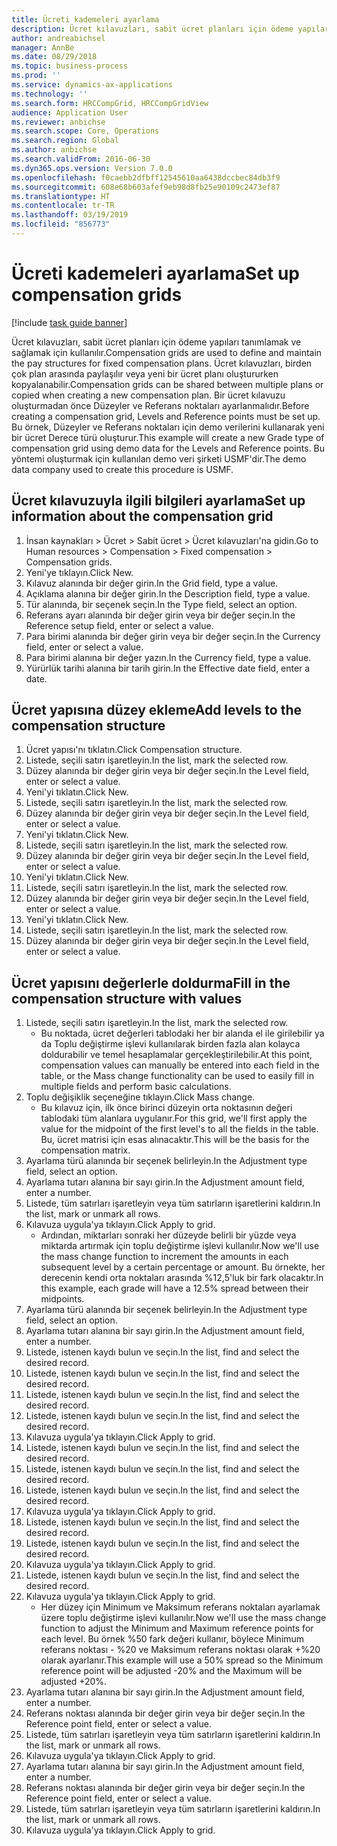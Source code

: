 ```yaml
---
title: Ücreti kademeleri ayarlama
description: Ücret kılavuzları, sabit ücret planları için ödeme yapıları tanımlamak ve sağlamak için kullanılır.
author: andreabichsel
manager: AnnBe
ms.date: 08/29/2018
ms.topic: business-process
ms.prod: ''
ms.service: dynamics-ax-applications
ms.technology: ''
ms.search.form: HRCCompGrid, HRCCompGridView
audience: Application User
ms.reviewer: anbichse
ms.search.scope: Core, Operations
ms.search.region: Global
ms.author: anbichse
ms.search.validFrom: 2016-06-30
ms.dyn365.ops.version: Version 7.0.0
ms.openlocfilehash: f0caebb2dfbff12545610aa6438dccbec84db3f9
ms.sourcegitcommit: 608e68b603afef9eb98d8fb25e90109c2473ef87
ms.translationtype: HT
ms.contentlocale: tr-TR
ms.lasthandoff: 03/19/2019
ms.locfileid: "856773"
---
```

# <a name="set-up-compensation-grids"></a><span data-ttu-id="073cb-103">Ücreti kademeleri ayarlama</span><span class="sxs-lookup"><span data-stu-id="073cb-103">Set up compensation grids</span></span>

[!include [task guide banner](../../includes/task-guide-banner.md)]

<span data-ttu-id="073cb-104">Ücret kılavuzları, sabit ücret planları için ödeme yapıları tanımlamak ve sağlamak için kullanılır.</span><span class="sxs-lookup"><span data-stu-id="073cb-104">Compensation grids are used to define and maintain the pay structures for fixed compensation plans.</span></span> <span data-ttu-id="073cb-105">Ücret kılavuzları, birden çok plan arasında paylaşılır veya yeni bir ücret planı oluştururken kopyalanabilir.</span><span class="sxs-lookup"><span data-stu-id="073cb-105">Compensation grids can be shared between multiple plans or copied when creating a new compensation plan.</span></span>  <span data-ttu-id="073cb-106">Bir ücret kılavuzu oluşturmadan önce Düzeyler ve Referans noktaları ayarlanmalıdır.</span><span class="sxs-lookup"><span data-stu-id="073cb-106">Before creating a compensation grid, Levels and Reference points must be set up.</span></span> <span data-ttu-id="073cb-107">Bu örnek, Düzeyler ve Referans noktaları için demo verilerini kullanarak yeni bir ücret Derece türü oluşturur.</span><span class="sxs-lookup"><span data-stu-id="073cb-107">This example will create a new Grade type of compensation grid using demo data for the Levels and Reference points.</span></span> <span data-ttu-id="073cb-108">Bu yöntemi oluşturmak için kullanılan demo veri şirketi USMF'dir.</span><span class="sxs-lookup"><span data-stu-id="073cb-108">The demo data company used to create this procedure is USMF.</span></span>


## <a name="set-up-information-about-the-compensation-grid"></a><span data-ttu-id="073cb-109">Ücret kılavuzuyla ilgili bilgileri ayarlama</span><span class="sxs-lookup"><span data-stu-id="073cb-109">Set up information about the compensation grid</span></span>
1. <span data-ttu-id="073cb-110">İnsan kaynakları > Ücret > Sabit ücret > Ücret kılavuzları'na gidin.</span><span class="sxs-lookup"><span data-stu-id="073cb-110">Go to Human resources > Compensation > Fixed compensation > Compensation grids.</span></span>
2. <span data-ttu-id="073cb-111">Yeni'ye tıklayın.</span><span class="sxs-lookup"><span data-stu-id="073cb-111">Click New.</span></span>
3. <span data-ttu-id="073cb-112">Kılavuz alanında bir değer girin.</span><span class="sxs-lookup"><span data-stu-id="073cb-112">In the Grid field, type a value.</span></span>
4. <span data-ttu-id="073cb-113">Açıklama alanına bir değer girin.</span><span class="sxs-lookup"><span data-stu-id="073cb-113">In the Description field, type a value.</span></span>
5. <span data-ttu-id="073cb-114">Tür alanında, bir seçenek seçin.</span><span class="sxs-lookup"><span data-stu-id="073cb-114">In the Type field, select an option.</span></span>
6. <span data-ttu-id="073cb-115">Referans ayarı alanında bir değer girin veya bir değer seçin.</span><span class="sxs-lookup"><span data-stu-id="073cb-115">In the Reference setup field, enter or select a value.</span></span>
7. <span data-ttu-id="073cb-116">Para birimi alanında bir değer girin veya bir değer seçin.</span><span class="sxs-lookup"><span data-stu-id="073cb-116">In the Currency field, enter or select a value.</span></span>
8. <span data-ttu-id="073cb-117">Para birimi alanına bir değer yazın.</span><span class="sxs-lookup"><span data-stu-id="073cb-117">In the Currency field, type a value.</span></span>
9. <span data-ttu-id="073cb-118">Yürürlük tarihi alanına bir tarih girin.</span><span class="sxs-lookup"><span data-stu-id="073cb-118">In the Effective date field, enter a date.</span></span>

## <a name="add-levels-to-the-compensation-structure"></a><span data-ttu-id="073cb-119">Ücret yapısına düzey ekleme</span><span class="sxs-lookup"><span data-stu-id="073cb-119">Add levels to the compensation structure</span></span>
1. <span data-ttu-id="073cb-120">Ücret yapısı'nı tıklatın.</span><span class="sxs-lookup"><span data-stu-id="073cb-120">Click Compensation structure.</span></span>
2. <span data-ttu-id="073cb-121">Listede, seçili satırı işaretleyin.</span><span class="sxs-lookup"><span data-stu-id="073cb-121">In the list, mark the selected row.</span></span>
3. <span data-ttu-id="073cb-122">Düzey alanında bir değer girin veya bir değer seçin.</span><span class="sxs-lookup"><span data-stu-id="073cb-122">In the Level field, enter or select a value.</span></span>
4. <span data-ttu-id="073cb-123">Yeni'yi tıklatın.</span><span class="sxs-lookup"><span data-stu-id="073cb-123">Click New.</span></span>
5. <span data-ttu-id="073cb-124">Listede, seçili satırı işaretleyin.</span><span class="sxs-lookup"><span data-stu-id="073cb-124">In the list, mark the selected row.</span></span>
6. <span data-ttu-id="073cb-125">Düzey alanında bir değer girin veya bir değer seçin.</span><span class="sxs-lookup"><span data-stu-id="073cb-125">In the Level field, enter or select a value.</span></span>
7. <span data-ttu-id="073cb-126">Yeni'yi tıklatın.</span><span class="sxs-lookup"><span data-stu-id="073cb-126">Click New.</span></span>
8. <span data-ttu-id="073cb-127">Listede, seçili satırı işaretleyin.</span><span class="sxs-lookup"><span data-stu-id="073cb-127">In the list, mark the selected row.</span></span>
9. <span data-ttu-id="073cb-128">Düzey alanında bir değer girin veya bir değer seçin.</span><span class="sxs-lookup"><span data-stu-id="073cb-128">In the Level field, enter or select a value.</span></span>
10. <span data-ttu-id="073cb-129">Yeni'yi tıklatın.</span><span class="sxs-lookup"><span data-stu-id="073cb-129">Click New.</span></span>
11. <span data-ttu-id="073cb-130">Listede, seçili satırı işaretleyin.</span><span class="sxs-lookup"><span data-stu-id="073cb-130">In the list, mark the selected row.</span></span>
12. <span data-ttu-id="073cb-131">Düzey alanında bir değer girin veya bir değer seçin.</span><span class="sxs-lookup"><span data-stu-id="073cb-131">In the Level field, enter or select a value.</span></span>
13. <span data-ttu-id="073cb-132">Yeni'yi tıklatın.</span><span class="sxs-lookup"><span data-stu-id="073cb-132">Click New.</span></span>
14. <span data-ttu-id="073cb-133">Listede, seçili satırı işaretleyin.</span><span class="sxs-lookup"><span data-stu-id="073cb-133">In the list, mark the selected row.</span></span>
15. <span data-ttu-id="073cb-134">Düzey alanında bir değer girin veya bir değer seçin.</span><span class="sxs-lookup"><span data-stu-id="073cb-134">In the Level field, enter or select a value.</span></span>

## <a name="fill-in-the-compensation-structure-with-values"></a><span data-ttu-id="073cb-135">Ücret yapısını değerlerle doldurma</span><span class="sxs-lookup"><span data-stu-id="073cb-135">Fill in the compensation structure with values</span></span>
1. <span data-ttu-id="073cb-136">Listede, seçili satırı işaretleyin.</span><span class="sxs-lookup"><span data-stu-id="073cb-136">In the list, mark the selected row.</span></span>
    * <span data-ttu-id="073cb-137">Bu noktada, ücret değerleri tablodaki her bir alanda el ile girilebilir ya da Toplu değiştirme işlevi kullanılarak birden fazla alan kolayca doldurabilir ve temel hesaplamalar gerçekleştirilebilir.</span><span class="sxs-lookup"><span data-stu-id="073cb-137">At this point, compensation values can manually be entered into each field in the table, or the Mass change functionality can be used to easily fill in multiple fields and perform basic calculations.</span></span>  
2. <span data-ttu-id="073cb-138">Toplu değişiklik seçeneğine tıklayın.</span><span class="sxs-lookup"><span data-stu-id="073cb-138">Click Mass change.</span></span>
    * <span data-ttu-id="073cb-139">Bu kılavuz için, ilk önce birinci düzeyin orta noktasının değeri tablodaki tüm alanlara uygulanır.</span><span class="sxs-lookup"><span data-stu-id="073cb-139">For this grid, we'll first apply the value for the midpoint of the first level's to all the fields in the table.</span></span> <span data-ttu-id="073cb-140">Bu, ücret matrisi için esas alınacaktır.</span><span class="sxs-lookup"><span data-stu-id="073cb-140">This will be the basis for the compensation matrix.</span></span>  
3. <span data-ttu-id="073cb-141">Ayarlama türü alanında bir seçenek belirleyin.</span><span class="sxs-lookup"><span data-stu-id="073cb-141">In the Adjustment type field, select an option.</span></span>
4. <span data-ttu-id="073cb-142">Ayarlama tutarı alanına bir sayı girin.</span><span class="sxs-lookup"><span data-stu-id="073cb-142">In the Adjustment amount field, enter a number.</span></span>
5. <span data-ttu-id="073cb-143">Listede, tüm satırları işaretleyin veya tüm satırların işaretlerini kaldırın.</span><span class="sxs-lookup"><span data-stu-id="073cb-143">In the list, mark or unmark all rows.</span></span>
6. <span data-ttu-id="073cb-144">Kılavuza uygula'ya tıklayın.</span><span class="sxs-lookup"><span data-stu-id="073cb-144">Click Apply to grid.</span></span>
    * <span data-ttu-id="073cb-145">Ardından, miktarları sonraki her düzeyde belirli bir yüzde veya miktarda artırmak için toplu değiştirme işlevi kullanılır.</span><span class="sxs-lookup"><span data-stu-id="073cb-145">Now we'll use the mass change function to increment the amounts in each subsequent level by a certain percentage or amount.</span></span> <span data-ttu-id="073cb-146">Bu örnekte, her derecenin kendi orta noktaları arasında %12,5'luk bir fark olacaktır.</span><span class="sxs-lookup"><span data-stu-id="073cb-146">In this example, each grade will have a 12.5% spread between their midpoints.</span></span>  
7. <span data-ttu-id="073cb-147">Ayarlama türü alanında bir seçenek belirleyin.</span><span class="sxs-lookup"><span data-stu-id="073cb-147">In the Adjustment type field, select an option.</span></span>
8. <span data-ttu-id="073cb-148">Ayarlama tutarı alanına bir sayı girin.</span><span class="sxs-lookup"><span data-stu-id="073cb-148">In the Adjustment amount field, enter a number.</span></span>
9. <span data-ttu-id="073cb-149">Listede, istenen kaydı bulun ve seçin.</span><span class="sxs-lookup"><span data-stu-id="073cb-149">In the list, find and select the desired record.</span></span>
10. <span data-ttu-id="073cb-150">Listede, istenen kaydı bulun ve seçin.</span><span class="sxs-lookup"><span data-stu-id="073cb-150">In the list, find and select the desired record.</span></span>
11. <span data-ttu-id="073cb-151">Listede, istenen kaydı bulun ve seçin.</span><span class="sxs-lookup"><span data-stu-id="073cb-151">In the list, find and select the desired record.</span></span>
12. <span data-ttu-id="073cb-152">Listede, istenen kaydı bulun ve seçin.</span><span class="sxs-lookup"><span data-stu-id="073cb-152">In the list, find and select the desired record.</span></span>
13. <span data-ttu-id="073cb-153">Kılavuza uygula'ya tıklayın.</span><span class="sxs-lookup"><span data-stu-id="073cb-153">Click Apply to grid.</span></span>
14. <span data-ttu-id="073cb-154">Listede, istenen kaydı bulun ve seçin.</span><span class="sxs-lookup"><span data-stu-id="073cb-154">In the list, find and select the desired record.</span></span>
15. <span data-ttu-id="073cb-155">Listede, istenen kaydı bulun ve seçin.</span><span class="sxs-lookup"><span data-stu-id="073cb-155">In the list, find and select the desired record.</span></span>
16. <span data-ttu-id="073cb-156">Listede, istenen kaydı bulun ve seçin.</span><span class="sxs-lookup"><span data-stu-id="073cb-156">In the list, find and select the desired record.</span></span>
17. <span data-ttu-id="073cb-157">Kılavuza uygula'ya tıklayın.</span><span class="sxs-lookup"><span data-stu-id="073cb-157">Click Apply to grid.</span></span>
18. <span data-ttu-id="073cb-158">Listede, istenen kaydı bulun ve seçin.</span><span class="sxs-lookup"><span data-stu-id="073cb-158">In the list, find and select the desired record.</span></span>
19. <span data-ttu-id="073cb-159">Listede, istenen kaydı bulun ve seçin.</span><span class="sxs-lookup"><span data-stu-id="073cb-159">In the list, find and select the desired record.</span></span>
20. <span data-ttu-id="073cb-160">Kılavuza uygula'ya tıklayın.</span><span class="sxs-lookup"><span data-stu-id="073cb-160">Click Apply to grid.</span></span>
21. <span data-ttu-id="073cb-161">Listede, istenen kaydı bulun ve seçin.</span><span class="sxs-lookup"><span data-stu-id="073cb-161">In the list, find and select the desired record.</span></span>
22. <span data-ttu-id="073cb-162">Kılavuza uygula'ya tıklayın.</span><span class="sxs-lookup"><span data-stu-id="073cb-162">Click Apply to grid.</span></span>
    * <span data-ttu-id="073cb-163">Her düzey için Minimum ve Maksimum referans noktaları ayarlamak üzere toplu değiştirme işlevi kullanılır.</span><span class="sxs-lookup"><span data-stu-id="073cb-163">Now we'll use the mass change function to adjust the Minimum and Maximum reference points for each level.</span></span> <span data-ttu-id="073cb-164">Bu örnek %50 fark değeri kullanır, böylece Minimum referans noktası - %20 ve Maksimum referans noktası olarak +%20 olarak ayarlanır.</span><span class="sxs-lookup"><span data-stu-id="073cb-164">This example will use a 50% spread so the Minimum reference point will be adjusted -20% and the Maximum will be adjusted +20%.</span></span>  
23. <span data-ttu-id="073cb-165">Ayarlama tutarı alanına bir sayı girin.</span><span class="sxs-lookup"><span data-stu-id="073cb-165">In the Adjustment amount field, enter a number.</span></span>
24. <span data-ttu-id="073cb-166">Referans noktası alanında bir değer girin veya bir değer seçin.</span><span class="sxs-lookup"><span data-stu-id="073cb-166">In the Reference point field, enter or select a value.</span></span>
25. <span data-ttu-id="073cb-167">Listede, tüm satırları işaretleyin veya tüm satırların işaretlerini kaldırın.</span><span class="sxs-lookup"><span data-stu-id="073cb-167">In the list, mark or unmark all rows.</span></span>
26. <span data-ttu-id="073cb-168">Kılavuza uygula'ya tıklayın.</span><span class="sxs-lookup"><span data-stu-id="073cb-168">Click Apply to grid.</span></span>
27. <span data-ttu-id="073cb-169">Ayarlama tutarı alanına bir sayı girin.</span><span class="sxs-lookup"><span data-stu-id="073cb-169">In the Adjustment amount field, enter a number.</span></span>
28. <span data-ttu-id="073cb-170">Referans noktası alanında bir değer girin veya bir değer seçin.</span><span class="sxs-lookup"><span data-stu-id="073cb-170">In the Reference point field, enter or select a value.</span></span>
29. <span data-ttu-id="073cb-171">Listede, tüm satırları işaretleyin veya tüm satırların işaretlerini kaldırın.</span><span class="sxs-lookup"><span data-stu-id="073cb-171">In the list, mark or unmark all rows.</span></span>
30. <span data-ttu-id="073cb-172">Kılavuza uygula'ya tıklayın.</span><span class="sxs-lookup"><span data-stu-id="073cb-172">Click Apply to grid.</span></span>

